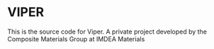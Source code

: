 # VIPER

This is the source code for Viper. A private project developed by the Composite Materials Group at IMDEA Materials
